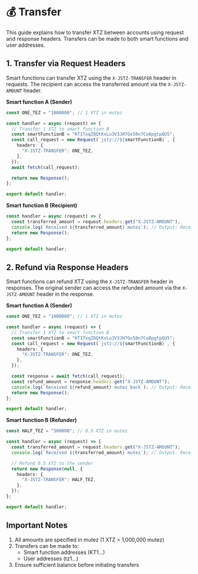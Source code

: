 # 💰 Transfer

This guide explains how to transfer XTZ between accounts using request and response headers. Transfers can be made to both smart functions and user addresses.

## 1. Transfer via Request Headers

Smart functions can transfer XTZ using the `X-JSTZ-TRANSFER` header in requests. The recipient can access the transferred amount via the `X-JSTZ-AMOUNT` header.

**Smart function A (Sender)**

```typescript
const ONE_TEZ = "1000000"; // 1 XTZ in mutez

const handler = async (request) => {
  // Transfer 1 XTZ to smart function B
  const smartFunctionB = "KT1TxqZ8QtKvLu3V3JH7Gx58n7Co8pgtpQU5";
  const call_request = new Request(`jstz://${smartFunctionB}`, {
    headers: {
      "X-JSTZ-TRANSFER": ONE_TEZ,
    },
  });
  await fetch(call_request);

  return new Response();
};

export default handler;
```

**Smart function B (Recipient)**

```typescript
const handler = async (request) => {
  const transferred_amount = request.headers.get("X-JSTZ-AMOUNT");
  console.log(`Received ${transferred_amount} mutez`); // Output: Received 1000000 mutez
  return new Response();
};

export default handler;
```

## 2. Refund via Response Headers

Smart functions can refund XTZ using the `X-JSTZ-TRANSFER` header in responses. The original sender can access the refunded amount via the `X-JSTZ-AMOUNT` header in the response.

**Smart function A (Sender)**

```typescript
const ONE_TEZ = "1000000"; // 1 XTZ in mutez

const handler = async (request) => {
  // Transfer 1 XTZ to smart function B
  const smartFunctionB = "KT1TxqZ8QtKvLu3V3JH7Gx58n7Co8pgtpQU5";
  const call_request = new Request(`jstz://${smartFunctionB}`, {
    headers: {
      "X-JSTZ-TRANSFER": ONE_TEZ,
    },
  });

  const response = await fetch(call_request);
  const refund_amount = response.headers.get("X-JSTZ-AMOUNT");
  console.log(`Received ${refund_amount} mutez back`); // Output: Received 500000 mutez back
  return new Response();
};

export default handler;
```

**Smart function B (Refunder)**

```typescript
const HALF_TEZ = "500000"; // 0.5 XTZ in mutez

const handler = async (request) => {
  const transferred_amount = request.headers.get("X-JSTZ-AMOUNT");
  console.log(`Received ${transferred_amount} mutez`); // Output: Received 1000000 mutez

  // Refund 0.5 XTZ to the sender
  return new Response(null, {
    headers: {
      "X-JSTZ-TRANSFER": HALF_TEZ,
    },
  });
};

export default handler;
```

## Important Notes

1. All amounts are specified in mutez (1 XTZ = 1,000,000 mutez)
2. Transfers can be made to:
   - Smart function addresses (KT1...)
   - User addresses (tz1...)
3. Ensure sufficient balance before initiating transfers
